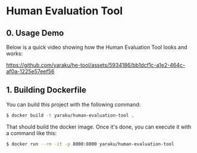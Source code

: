 # Human Evaluation Tool

## 0. Usage Demo

Below is a quick video showing how the Human Evaluation Tool looks and works:

https://github.com/yaraku/he-tool/assets/5934186/bb1dcf1c-a1e2-464c-af0a-1225e57eef56

## 1. Building Dockerfile

You can build this project with the following command:

```sh
$ docker build -t yaraku/human-evaluation-tool .
```

That should build the docker image. Once it's done, you can execute it with a command like this:

```sh
$ docker run --rm -it -p 8000:8000 yaraku/human-evaluation-tool
```
